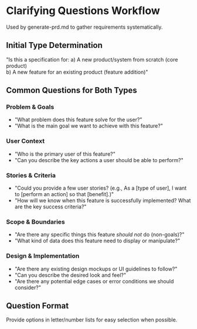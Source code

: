 # Clarifying Questions Workflow

Used by generate-prd.md to gather requirements systematically.

## Initial Type Determination

"Is this a specification for:
a) A new product/system from scratch (core product)  
b) A new feature for an existing product (feature addition)"

## Common Questions for Both Types

### Problem & Goals

- "What problem does this feature solve for the user?"
- "What is the main goal we want to achieve with this feature?"

### User Context  

- "Who is the primary user of this feature?"
- "Can you describe the key actions a user should be able to perform?"

### Stories & Criteria

- "Could you provide a few user stories? (e.g., As a [type of user], I want to [perform an action] so that [benefit].)"
- "How will we know when this feature is successfully implemented? What are the key success criteria?"

### Scope & Boundaries

- "Are there any specific things this feature *should not* do (non-goals)?"
- "What kind of data does this feature need to display or manipulate?"

### Design & Implementation

- "Are there any existing design mockups or UI guidelines to follow?"
- "Can you describe the desired look and feel?"
- "Are there any potential edge cases or error conditions we should consider?"

## Question Format

Provide options in letter/number lists for easy selection when possible.

